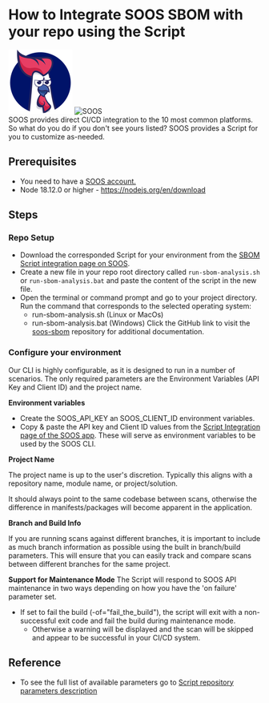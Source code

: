 # How to Integrate SOOS SBOM with your repo using the Script
<div>
<img src="../assets/img/SOOS-Icon.png" alt="SOOS" width="128" height="128">
<img src="../assets/img/shell.png" alt="SOOS" width="128" height="128">
</div>
SOOS provides direct CI/CD integration to the 10 most common platforms.  So what do you do if you don't see yours listed?
SOOS provides a Script for you to customize as-needed.

## Prerequisites
- You need to have a [SOOS account.](https://app.soos.io/register)
- Node 18.12.0 or higher - https://nodejs.org/en/download

## Steps

### **Repo Setup**
* Download the corresponded Script for your environment from the [SBOM Script integration page on SOOS](https://app.soos.io/integrate/sbom?id=script).
* Create a new file in your repo root directory called `run-sbom-analysis.sh` or `run-sbom-analysis.bat` and paste the content of the script in the new file.
* Open the terminal or command prompt and go to your project directory. Run the command that corresponds to the selected operating system:
    * run-sbom-analysis.sh (Linux or MacOs)
    * run-sbom-analysis.bat (Windows)
Click the GitHub link to visit the [soos-sbom](https://github.com/soos-io/soos-sbom) repository for additional documentation.

### **Configure your environment**
Our CLI is highly configurable, as it is designed to run in a number of scenarios. The only required parameters are the Environment Variables (API Key and Client ID) and the project name.

**Environment variables**

* Create the SOOS_API_KEY an SOOS_CLIENT_ID environment variables.
* Copy & paste the API key and Client ID values from the [Script Integration page of the SOOS app](https://app.soos.io/integrate/sbom?id=script).  These will serve as environment variables to be used by the SOOS CLI.

**Project Name**

The project name is up to the user's discretion. Typically this aligns with a repository name, module name, or project/solution.

It should always point to the same codebase between scans, otherwise the difference in manifests/packages will become apparent in the application.

**Branch and Build Info**

If you are running scans against different branches, it is important to include as much branch information as possible using the built in branch/build parameters. This will ensure that you can easily track and compare scans between different branches for the same project.

**Support for Maintenance Mode**
The Script will respond to SOOS API maintenance in two ways depending on how you have the 'on failure' parameter set.

* If set to fail the build (-of="fail_the_build"), the script will exit with a non-successful exit code and fail the build during maintenance mode.
    * Otherwise a warning will be displayed and the scan will be skipped and appear to be successful in your CI/CD system.

## Reference
* To see the full list of available parameters go to [Script repository parameters description](https://github.com/soos-io/soos-sbom?tab=readme-ov-file#parameters)